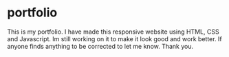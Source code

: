 # portfolio
This is my portfolio.
I have made this responsive website using HTML, CSS and Javascript.
Im still working on it to make it look good and work better.
If anyone finds anything to be corrected to let me know.
Thank you.

